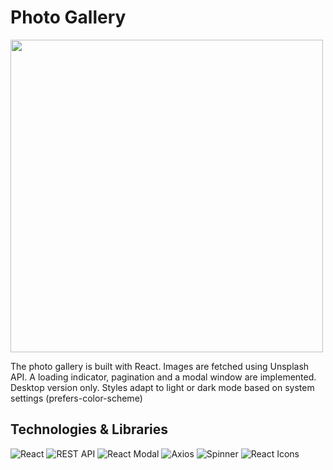 # Photo Gallery

<img src="https://goit-react-hw-04-two-bay.vercel.app/gallery-screenshot.png" width="500">

The photo gallery is built with React. Images are fetched using Unsplash API. A loading indicator, pagination and a modal window are implemented. Desktop version only. Styles adapt to light or dark mode based on system settings (prefers-color-scheme)

## Technologies & Libraries

![React](https://img.shields.io/badge/-React-61DAFB?logo=react&logoColor=white&style=for-the-badge)
![REST API](https://img.shields.io/badge/-REST%20API-FF6C37?logo=api&logoColor=white&style=for-the-badge)
![React Modal](https://img.shields.io/badge/-React%20Modal-000000?logo=react&logoColor=white&style=for-the-badge)
![Axios](https://img.shields.io/badge/-Axios-5A29E4?logo=axios&logoColor=white&style=for-the-badge)
![Spinner](https://img.shields.io/badge/-Spinner-00D1B2?logo=loading&logoColor=white&style=for-the-badge)
![React Icons](https://img.shields.io/badge/-React%20Icons-E91E63?logo=react&logoColor=white&style=for-the-badge)
